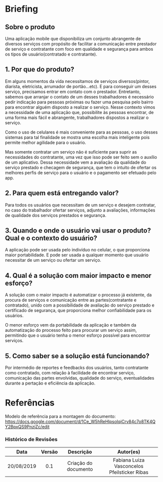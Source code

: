 # Briefing

## Sobre o produto

Uma aplicação mobile que disponibiliza um conjunto abrangente de diversos serviços com propósito de facilitar a comunicação entre prestador de serviço e contratante com foco em qualidade e segurança para ambos os tipos de usuário(contratado e contratante).

## 1. Por que do produto?

Em alguns momentos da vida necessitamos de serviços diversos(pintor, diarista, eletricista, arrumador de portão...etc). E para conseguir um desses serviço, precisamos entrar em contato com o prestador. Entretanto, sabemos que arranjar o contato de um desses trabalhadores é necessário pedir indicação para pessoas próximas ou fazer uma pesquisa pelo bairro para encontrar alguém disposto a realizar o serviço. Nesse contexto vimos a necessidade de uma aplicação que, possibilite às pessoas encontrar, de uma forma mais fácil e abrangente, trabalhadores dispostos a realizar o serviço.

Como o uso de celulares é mais conveniente para as pessoas, o uso desses sistemas para tal finalidade se mostra uma escolha mais inteligente pois permite melhor agilidade para o usuário.

Mas somente contratar um serviço não é suficiente para suprir as necessidades do contratante, uma vez que isso pode ser feito sem o auxílio de um aplicativo. Dessa necessidade vem a avaliação da qualidade do serviço prestado e checagem de segurança, que tem o intuito de ofertar os melhores perfis de serviço para o usuário e o pagamento ser efetuado pelo app.

## 2. Para quem está entregando valor?

Para todos os usuários que necessitam de um serviço e desejem contratar, no caso do trabalhador ofertar serviços, adjunto a avaliações, informações de qualidade dos serviços prestados e segurança.

## 3. Quando e onde o usuário vai usar o produto? Qual e o contexto do usuário?

A aplicação pode ser usada pelo indivíduo no celular, o que proporciona maior portabilidade. E pode ser usada a qualquer momento que usuário necessitar de um serviço ou ofertar um serviço.

## 4. Qual é a solução com maior impacto e menor esforço?

A solução com o maior impacto é automatizar o processo já existente, da procura de serviços e comunicação entre as partes(contratante e contratado), unido com a possibilidade de avaliação do serviço prestado e certificado de segurança, que proporciona melhor confiabilidade para os usuários.

O menor esforço vem da portabilidade da aplicação e também da automatização do processo feito para procurar um serviço assim, permitindo que o usuário tenha o menor esforço possível para encontrar serviços.

## 5. Como saber se a solução está funcionando?

Por intermédio de reportes e feedbacks dos usuários, tanto contratante como contratado, com relação à facilidade de encontrar serviço, comunicação das partes envolvidas, qualidade do serviço, eventualidades durante a pertação e eficiência da aplicação.

# Referências

Modelo de referência para a montagem do documento: <https://docs.google.com/document/d/1Ce_W5hReHlpsoIqiCrv84c7o8TK4QY2BpxQS9PnzjZc/edit>

### Histórico de Revisões

|    Data    | Versão |      Descrição       |                  Autor(es)                   |
| :--------: | :----: | :------------------: | :------------------------------------------: |
| 20/08/2019 |  0.1   | Criação do documento | Fabiana Luiza Vasconcelos Pfeilsticker Ribas |
